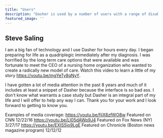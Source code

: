 ```yaml
---
title: "Users"
description: "Dasher is used by a number of users with a range of disabilities. Find below a few examples."
featured_image: ''
---
```


## Steve Saling 

I am a big fan of technology and I use Dasher for hours every day. I began preparing for life as a quadriplegic immediately after my diagnosis. I was horrified by the long term care options that were available and was fortunate to meet the CEO of a nursing home organization who wanted to create a radically new model of care. Watch this video to learn a little of my story https://youtu.be/mgYeTy8qNyY.

I have gotten a lot of media attention in the past 8 years and much of it includes at least a snippet of Dasher because the interface is so bad ass. I don't know what warrants a case study but Dasher is an integral part of my life and I will offer to help any way I can. Thank you for your work and I look forward to getting to know you.

Examples of media coverage:
https://youtu.be/fjiX8zfWO8w Featured on CNN 12/22/16
https://youtu.be/LI05dAWp9J4 Featured on Fox News (NY) 3/27/17
https://youtu.be/EXISSjo9LgE Featured on Chronicle (Boston news magazine program) 12/12/12